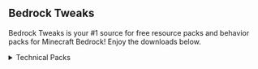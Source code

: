 <script async defer src="https://buttons.github.io/buttons.js">

</script>
## Bedrock Tweaks

Bedrock Tweaks is your #1 source for free resource packs and behavior packs for Minecraft Bedrock! Enjoy the downloads below.

<link rel="stylesheet" href="{{ '/assets/css/style.css?v=' | append: site.github.build_revision | relative_url }}">
<details close>
<summary>Technical Packs</summary>
<br>
Download Button:<br>
<a class="github-button" href="https://www.google.com" data-icon="octicon-download" data-size="large" aria-label="Download">Download</a>
<br><br>
</details>

